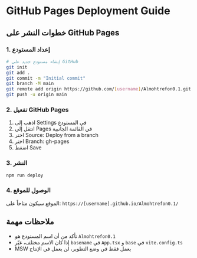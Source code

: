 # GitHub Pages Deployment Guide

## خطوات النشر على GitHub Pages

### 1. إعداد المستودع

```bash
# إنشاء مستودع جديد على GitHub
git init
git add .
git commit -m "Initial commit"
git branch -M main
git remote add origin https://github.com/[username]/Almohtrefon0.1.git
git push -u origin main
```

### 2. تفعيل GitHub Pages

1. اذهب إلى Settings في المستودع
2. انتقل إلى Pages في القائمة الجانبية
3. اختر Source: Deploy from a branch
4. اختر Branch: gh-pages
5. اضغط Save

### 3. النشر

```bash
npm run deploy
```

### 4. الوصول للموقع

الموقع سيكون متاحاً على:
`https://[username].github.io/Almohtrefon0.1/`

## ملاحظات مهمة

- تأكد من أن اسم المستودع هو `Almohtrefon0.1`
- إذا كان الاسم مختلف، غيّر `basename` في `App.tsx` و `base` في `vite.config.ts`
- MSW يعمل فقط في وضع التطوير، لن يعمل في الإنتاج
